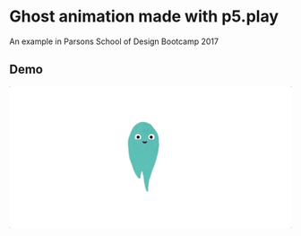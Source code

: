 # Ghost animation made with p5.play  
An example in Parsons School of Design Bootcamp 2017    

## Demo  
![ghost](./ghost.gif/?style=centerme)
